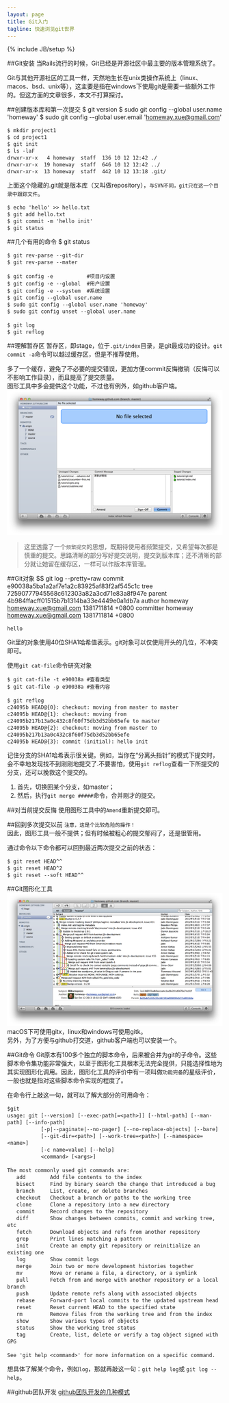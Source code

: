```yaml
---
layout: page
title: Git入门
tagline: 快速浏览git世界
---
```

{% include JB/setup %}

##Git安装
当Rails流行的时候，Git已经是开源社区中最主要的版本管理系统了。

Git与其他开源社区的工具一样，天然地生长在unix类操作系统上（linux、macos、bsd、unix等），这主要是指在windows下使用git是需要一些额外工作的。但这方面的文章很多，本文不打算探讨。


##创建版本库和第一次提交
    $ git version
    $ sudo git config --global user.name 'homeway'
    $ sudo git config --global user.email 'homeway.xue@gmail.com'

    $ mkdir project1
    $ cd project1
    $ git init
    $ ls -laF
    drwxr-xr-x   4 homeway  staff  136 10 12 12:42 ./
    drwxr-xr-x  19 homeway  staff  646 10 12 12:42 ../
    drwxr-xr-x  13 homeway  staff  442 10 12 13:18 .git/
上面这个隐藏的.git就是版本库（又叫做repository），`与SVN不同，git只在这一个目录中跟踪文件`。

    $ echo 'hello' >> hello.txt
    $ git add hello.txt
    $ git commit -m 'hello init'
    $ git status

##几个有用的命令
    $ git status

    $ git rev-parse --git-dir
    $ git rev-parse --mater

    $ git config -e           #项目内设置
    $ git config -e --global  #用户设置
    $ git config -e --system  #系统设置
    $ git config --global user.name
    $ sudo git config --global user.name 'homeway'
    $ sudo git config unset --global user.name
  
    $ git log
    $ git reflog

##理解暂存区
暂存区，即stage，位于`.git/index`目录，是git最成功的设计。`git commit -a`命令可以越过缓存区，但是不推荐使用。

多了一个缓存，避免了不必要的提交错误，更加方便commit反悔撤销（反悔可以不影响工作目录），而且提高了提交质量。
<br>图形工具中多会提供这个功能，不过也有例外，如github客户端。
![暂存区](gitx2.png)

>这里透露了一个`频繁提交`的思想，既期待使用者频繁提交，又希望每次都是慎重的提交。思路清晰的部分写好提交说明，提交到版本库；还不清晰的部分就让她留在缓存区，一样可以作版本库管理。

##Git对象
    $$ git log --pretty=raw
    commit e90038a5ba1a2af7e1a2c83925af83f2af545c1c
    tree 72590777945568c612303a82a3cd71e83a8f947e
    parent 4b984ffacff01515b7b1314ba33e4449e0a1db7a
    author homeway <homeway.xue@gmail.com> 1381711814 +0800
    committer homeway <homeway.xue@gmail.com> 1381711814 +0800
    
    hello

Git里的对象使用40位SHA1哈希值表示。git对象可以仅使用开头的几位，不冲突即可。

使用`git cat-file`命令研究对象

    $ git cat-file -t e90038a #查看类型
    $ git cat-file -p e90038a #查看内容

    $ git reflog
    c24095b HEAD@{0}: checkout: moving from master to master
    c24095b HEAD@{1}: checkout: moving from c24095b217b13a0c432c8f60f75db3d52bb65efe to master
    c24095b HEAD@{2}: checkout: moving from master to c24095b217b13a0c432c8f60f75db3d52bb65efe
    c24095b HEAD@{3}: commit (initial): hello init

记住分支的SHA1哈希表示很关键。例如，当你在“分离头指针”的模式下提交时，会不幸地发现找不到刚刚地提交了.不要害怕，使用`git reflog`查看一下所提交的分支，还可以挽救这个提交的。

1. 首先，切换回某个分支，如master；
2. 然后，执行`git merge #####`命令，合并刚才的提交。

##对当前提交反悔
使用图形工具中的`Amend`重新提交即可。

##回到多次提交以前
`注意，这是个比较危险的操作！`
<br>因此，图形工具一般不提供；但有时候被粗心的提交郁闷了，还是很管用。

通过命令以下命令都可以回到最近两次提交之前的状态： 

    $ git reset HEAD^^
    $ git reset HEAD^2
    $ git reset --soft HEAD^^

##Git图形化工具
![gitx客户端](gitx.png)
macOS下可使用gitx，linux和windows可使用gitk。
<br>另外，为了方便与github打交道，github客户端也可以安装一个。

##Git命令
Git原本有100多个独立的脚本命令，后来被合并为git的子命令。这些脚本命令集功能非常强大，以至于图形化工具根本无法完全提供，只能选择性地为其实现图形化调用。因此，图形化工具的评价中有一项叫做`功能完备`的星级评价，一般也就是指对这些脚本命令实现的程度了。

在命令行上敲这一句，就可以了解大部分的可用命令：

    $git
    usage: git [--version] [--exec-path[=<path>]] [--html-path] [--man-path] [--info-path]
               [-p|--paginate|--no-pager] [--no-replace-objects] [--bare]
               [--git-dir=<path>] [--work-tree=<path>] [--namespace=<name>]
               [-c name=value] [--help]
               <command> [<args>]

    The most commonly used git commands are:
       add        Add file contents to the index
       bisect     Find by binary search the change that introduced a bug
       branch     List, create, or delete branches
       checkout   Checkout a branch or paths to the working tree
       clone      Clone a repository into a new directory
       commit     Record changes to the repository
       diff       Show changes between commits, commit and working tree, etc
       fetch      Download objects and refs from another repository
       grep       Print lines matching a pattern
       init       Create an empty git repository or reinitialize an existing one
       log        Show commit logs
       merge      Join two or more development histories together
       mv         Move or rename a file, a directory, or a symlink
       pull       Fetch from and merge with another repository or a local branch
       push       Update remote refs along with associated objects
       rebase     Forward-port local commits to the updated upstream head
       reset      Reset current HEAD to the specified state
       rm         Remove files from the working tree and from the index
       show       Show various types of objects
       status     Show the working tree status
       tag        Create, list, delete or verify a tag object signed with GPG

    See 'git help <command>' for more information on a specific command.

想具体了解某个命令，例如`log`，那就再敲这一句：`git help log`或 `git log --help`。

##github团队开发
[github团队开发的几种模式](http://xiaocong.github.io/blog/2013/03/20/team-collaboration-with-github/)

